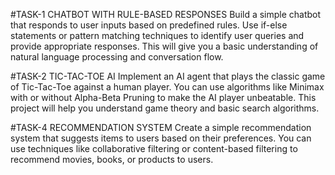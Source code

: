 #TASK-1
CHATBOT WITH RULE-BASED
 RESPONSES
 Build a simple chatbot that responds to user inputs based on
 predefined rules. Use if-else statements or pattern matching
 techniques to identify user queries and provide appropriate
 responses. This will give you a basic understanding of natural
 language processing and conversation flow.

 #TASK-2
 TIC-TAC-TOE AI
 Implement an AI agent that plays the classic game of Tic-Tac-Toe
 against a human player. You can use algorithms like Minimax with
 or without Alpha-Beta Pruning to make the AI player unbeatable.
 This project will help you understand game theory and basic search
 algorithms.

#TASK-4
RECOMMENDATION SYSTEM
 Create a simple recommendation system that suggests items to
 users based on their preferences. You can use techniques like
 collaborative filtering or content-based filtering to recommend
 movies, books, or products to users.
